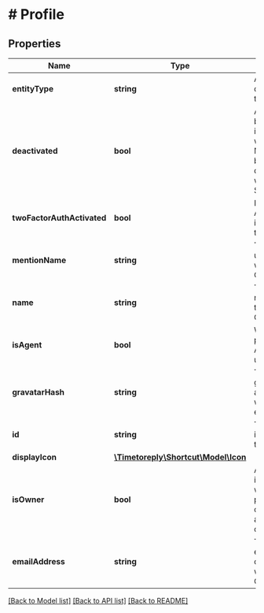 # # Profile

## Properties

Name | Type | Description | Notes
------------ | ------------- | ------------- | -------------
**entityType** | **string** | A string description of this resource. |
**deactivated** | **bool** | A true/false boolean indicating whether the Member has been deactivated within Shortcut. |
**twoFactorAuthActivated** | **bool** | If Two Factor Authentication is activated for this User. | [optional]
**mentionName** | **string** | The Member&#39;s username within the Organization. |
**name** | **string** | The Member&#39;s name within the Organization. |
**isAgent** | **bool** | Whether this profile is an Agent/Bot user. | [optional]
**gravatarHash** | **string** | This is the gravatar hash associated with email_address. |
**id** | **string** | The unique identifier of the profile. |
**displayIcon** | [**\Timetoreply\Shortcut\Model\Icon**](Icon.md) |  |
**isOwner** | **bool** | A boolean indicating whether this profile is an owner at their associated organization. |
**emailAddress** | **string** | The primary email address of the Member with the Organization. |

[[Back to Model list]](../../README.md#models) [[Back to API list]](../../README.md#endpoints) [[Back to README]](../../README.md)
